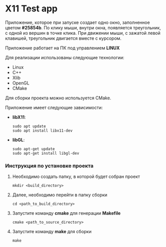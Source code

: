 # X11 Test app

Приложение, которое при запуске создает одно окно,
заполненное цветом **#25854b**. По клику мыши, внутри 
окна, появляется треугольник, с одной 
из вершин в точке клика. При движении мыши, с 
зажатой левой клавишей, треугольник 
двигается вместе с курсором.

Приложение работает на ПК под управлением **LINUX**

Для реализации использованы следующие технологии:

* Linux
* C++
* Xlib
* OpenGL
* CMake

Для сборки проекта можно используется CMake.

Приложение имеет следующие зависимости:

* **libX11**:
  ```
  sudo apt update
  sudo apt install libx11-dev
  ```
* **libGL**:
  ```
  sudo apt-get update
  sudo apt-get install libgl-dev
  ```

### Инструкция по установке проекта
1) Необходимо создать папку,
   в которой будет собран проект
    ```
    mkdir <build_directory>
    ```
2) Далее, необходимо перейти в папку сборки
    ```
    cd <path_to_build_directory>
    ```
3) Запустите команду **cmake** для генерации
   **Makefile**
    ```
    cmake <path_to_source_directory>
    ```
4) Запустите команду **make** для сборки   
    ```
    make
    ```
